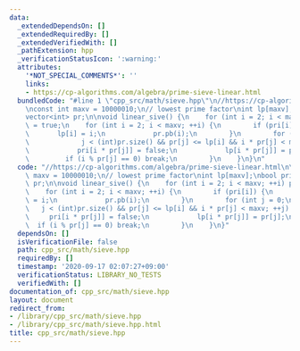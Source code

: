 ```yaml
---
data:
  _extendedDependsOn: []
  _extendedRequiredBy: []
  _extendedVerifiedWith: []
  _pathExtension: hpp
  _verificationStatusIcon: ':warning:'
  attributes:
    '*NOT_SPECIAL_COMMENTS*': ''
    links:
    - https://cp-algorithms.com/algebra/prime-sieve-linear.html
  bundledCode: "#line 1 \"cpp_src/math/sieve.hpp\"\n//https://cp-algorithms.com/algebra/prime-sieve-linear.html\n\
    \nconst int maxv = 10000010;\n// lowest prime factor\nint lp[maxv];\nbool pri[maxv];\n\
    vector<int> pr;\n\nvoid linear_sive() {\n    for (int i = 2; i < maxv; ++i) pri[i]\
    \ = true;\n    for (int i = 2; i < maxv; ++i) {\n        if (pri[i]) {\n     \
    \       lp[i] = i;\n            pr.pb(i);\n        }\n        for (int j = 0;\n\
    \             j < (int)pr.size() && pr[j] <= lp[i] && i * pr[j] < maxv; ++j) {\n\
    \            pri[i * pr[j]] = false;\n            lp[i * pr[j]] = pr[j];\n   \
    \         if (i % pr[j] == 0) break;\n        }\n    }\n}\n"
  code: "//https://cp-algorithms.com/algebra/prime-sieve-linear.html\n\nconst int\
    \ maxv = 10000010;\n// lowest prime factor\nint lp[maxv];\nbool pri[maxv];\nvector<int>\
    \ pr;\n\nvoid linear_sive() {\n    for (int i = 2; i < maxv; ++i) pri[i] = true;\n\
    \    for (int i = 2; i < maxv; ++i) {\n        if (pri[i]) {\n            lp[i]\
    \ = i;\n            pr.pb(i);\n        }\n        for (int j = 0;\n          \
    \   j < (int)pr.size() && pr[j] <= lp[i] && i * pr[j] < maxv; ++j) {\n       \
    \     pri[i * pr[j]] = false;\n            lp[i * pr[j]] = pr[j];\n          \
    \  if (i % pr[j] == 0) break;\n        }\n    }\n}"
  dependsOn: []
  isVerificationFile: false
  path: cpp_src/math/sieve.hpp
  requiredBy: []
  timestamp: '2020-09-17 02:07:27+09:00'
  verificationStatus: LIBRARY_NO_TESTS
  verifiedWith: []
documentation_of: cpp_src/math/sieve.hpp
layout: document
redirect_from:
- /library/cpp_src/math/sieve.hpp
- /library/cpp_src/math/sieve.hpp.html
title: cpp_src/math/sieve.hpp
---
```

